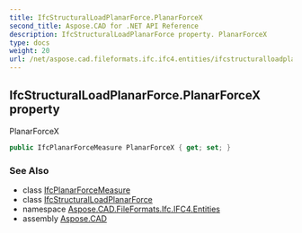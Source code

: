```yaml
---
title: IfcStructuralLoadPlanarForce.PlanarForceX
second_title: Aspose.CAD for .NET API Reference
description: IfcStructuralLoadPlanarForce property. PlanarForceX
type: docs
weight: 20
url: /net/aspose.cad.fileformats.ifc.ifc4.entities/ifcstructuralloadplanarforce/planarforcex/
---
```

## IfcStructuralLoadPlanarForce.PlanarForceX property

PlanarForceX

```csharp
public IfcPlanarForceMeasure PlanarForceX { get; set; }
```

### See Also

* class [IfcPlanarForceMeasure](../../../aspose.cad.fileformats.ifc.ifc4.types/ifcplanarforcemeasure/)
* class [IfcStructuralLoadPlanarForce](../)
* namespace [Aspose.CAD.FileFormats.Ifc.IFC4.Entities](../../../aspose.cad.fileformats.ifc.ifc4.entities/)
* assembly [Aspose.CAD](../../../)


